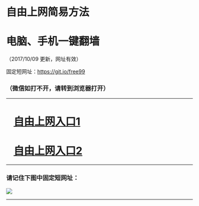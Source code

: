 ﻿# 自由上网简易方法

# 电脑、手机一键翻墙

（2017/10/09 更新，网址有效）

固定短网址：https://git.io/free99

### （微信如打不开，请转到浏览器打开）


***





# &nbsp;&nbsp; <a href="http://ft283523462.fwq-tz-1001.info/fwqtz01.html?t=10090015908 " target="_blank">自由上网入口1</a>
# &nbsp;&nbsp; <a href="http://ft1773031447.fwq-tz-1002.info/fwqtz02.html?t=100900129731 " target="_blank">自由上网入口2</a>
***

### 请记住下图中固定短网址：

<img src="https://s3-us-west-2.amazonaws.com/fwq-1001/yjfq-20170905okok.png" /> 


***

